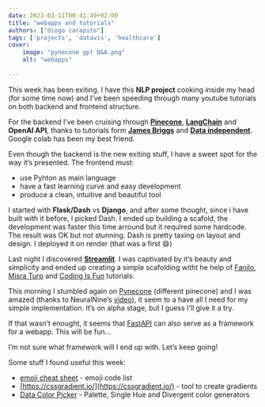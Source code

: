 ```yaml
---
date: 2023-03-11T00:41:49+02:00
title: "webapps and tutorials"
authors: ["diogo carapito"]
tags: ['projects', 'datavis', 'healthcare']
cover:
    image: "pynecone gpt Q&A.png"
    alt: "webapps"
    
---
```


This week has been exiting.
I have this **NLP project** cooking inside my head (for some time now) and I’ve been speeding through many youtube tutorials on both backend and frontend structure.

For the backend I’ve been cruising through **[Pinecone](https://www.pinecone.io/)**, **[LangChain](https://langchain.readthedocs.io/en/latest/#)** and **OpenAI API**, thanks to tutorials form **[James Briggs](https://www.youtube.com/@jamesbriggs)** and **[Data independent](https://www.youtube.com/@DataIndependent)**.
Google colab has been my best friend.

Even though the backend is the new exiting stuff, I have a sweet spot for the way it’s presented.
The frontend must:
- use Pyhton as main language
- have a fast learning curve and easy development 
- produce a clean, intuitive and beautiful tool

I started with **Flask/Dash** vs **Django**, and after some thought, since i have built with it before, I picked Dash. I ended up building a scafold, the development was faster this time arround but it required some hardcode. The result was OK but not stunning. Dash is pretty taxing on layout and design. I deployed it on render (that was a first :smile:)

Last night I discovered **[Streamlit](https://streamlit.io/)**.
I was captivated by it’s beauty and simplicity and ended up creating a simple scafolding witht he help of [Fanilo](https://www.youtube.com/@andfanilo), [Misra Turp](https://www.youtube.com/@misraturp) and [Coding Is Fun](https://www.youtube.com/@CodingIsFun) tutorials.

This morning I stumbled again on [Pynecone](https://pynecone.io/) (different pinecone) and I was amazed (thanks to NeuralNine’s [video](https://www.youtube.com/watch?v=ur4fCNMPp0I)), it seem to a have all I need for my simple implementation.
It’s on alpha stage, but I guess I’ll give it a try.

If that wasn’t enought, it seems that [FastAPI](https://fastapi.tiangolo.com/) can also serve as a framework for a webapp.
This will be fun…

I’m not sure what framework will I end up with.
Let’s keep going!

Some stuff I found useful this week:

- [emoji cheat sheet](https://www.webfx.com/tools/emoji-cheat-sheet/) - emoji code list
- [https://cssgradient.io/](https://cssgradient.io/) - tool to create gradients
- [Data Color Picker](https://www.learnui.design/tools/data-color-picker.html#palette) - Palette, Single Hue and Divergent color generators

